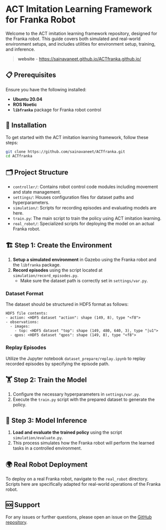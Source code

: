 
# ACT Imitation Learning Framework for Franka Robot

Welcome to the ACT imitation learning framework repository, designed for the Franka robot. This guide covers both simulated and real-world environment setups, and includes utilities for environment setup, training, and inference.

> **website** - https://sainavaneet.github.io/ACTfranka.github.io/

## 📋 Prerequisites
Ensure you have the following installed:
- **Ubuntu 20.04**
- **ROS Noetic**
- **`libfranka`** package for Franka robot control

## 🚀 Installation
To get started with the ACT imitation learning framework, follow these steps:

```bash
git clone https://github.com/sainavaneet/ACTfranka.git
cd ACTfranka
```

## 🗂 Project Structure
- `controller/`: Contains robot control code modules including movement and state management.
- `settings/`: Houses configuration files for dataset paths and hyperparameters.
- `simulation/`: Scripts for recording episodes and evaluating models are here.
- `train.py`: The main script to train the policy using ACT imitation learning.
- `real_robot/`: Specialized scripts for deploying the model on an actual Franka robot.

## 🏗 Step 1: Create the Environment
1. **Setup a simulated environment** in Gazebo using the Franka robot and the `libfranka` package.
2. **Record episodes** using the script located at `simulation/record_episodes.py`.
   - Make sure the dataset path is correctly set in `settings/var.py`.

### Dataset Format
The dataset should be structured in HDF5 format as follows:
```
HDF5 file contents:
- action: <HDF5 dataset "action": shape (149, 8), type "<f8">
- observations:
  - images:
    - top: <HDF5 dataset "top": shape (149, 480, 640, 3), type "|u1">
  - qpos: <HDF5 dataset "qpos": shape (149, 8), type "<f8">
```

### Replay Episodes
Utilize the Jupyter notebook `dataset_prepare/replay.ipynb` to replay recorded episodes by specifying the episode path.

## 🏋️ Step 2: Train the Model
1. Configure the necessary hyperparameters in `settings/var.py`.
2. Execute the `train.py` script with the prepared dataset to generate the policy.

## 🤖 Step 3: Model Inference
1. **Load and evaluate the trained policy** using the script `simulation/evaluate.py`.
2. This process simulates how the Franka robot will perform the learned tasks in a controlled environment.

## 🌍 Real Robot Deployment
To deploy on a real Franka robot, navigate to the `real_robot` directory. Scripts here are specifically adapted for real-world operations of the Franka robot.

## 🆘 Support
For any issues or further questions, please open an issue on the [GitHub repository](https://github.com/sainavaneet/ACTfranka).
```

